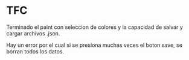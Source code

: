 # TFC



Terminado el paint con seleccion de colores y la capacidad de salvar y cargar archivos .json.

Hay un error por el cual si se presiona muchas veces el boton save, se borran todos los datos.
